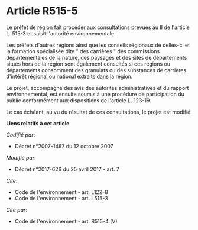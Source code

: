 # Article R515-5

Le préfet de région fait procéder aux consultations prévues au II de l'article L. 515-3 et saisit l'autorité
environnementale.

Les préfets d'autres régions ainsi que les conseils régionaux de celles-ci et la formation spécialisée dite " des carrières "
des commissions départementales de la nature, des paysages et des sites de départements situés hors de la région sont
également consultés si ces régions ou départements consomment des granulats ou des substances de carrières d'intérêt régional
ou national extraits dans la région.

Le projet, accompagné des avis des autorités administratives et du rapport environnemental, est ensuite soumis à une
procédure de participation du public conformément aux dispositions de l'article L. 123-19.

Le cas échéant, au vu du résultat de ces consultations, le projet est modifié.

**Liens relatifs à cet article**

_Codifié par_:

  - Décret n°2007-1467 du 12 octobre 2007

_Modifié par_:

  - Décret n°2017-626 du 25 avril 2017 - art. 7

_Cite_:

  - Code de l'environnement - art. L122-8
  - Code de l'environnement - art. L515-3

_Cité par_:

  - Code de l'environnement - art. R515-4 (V)
